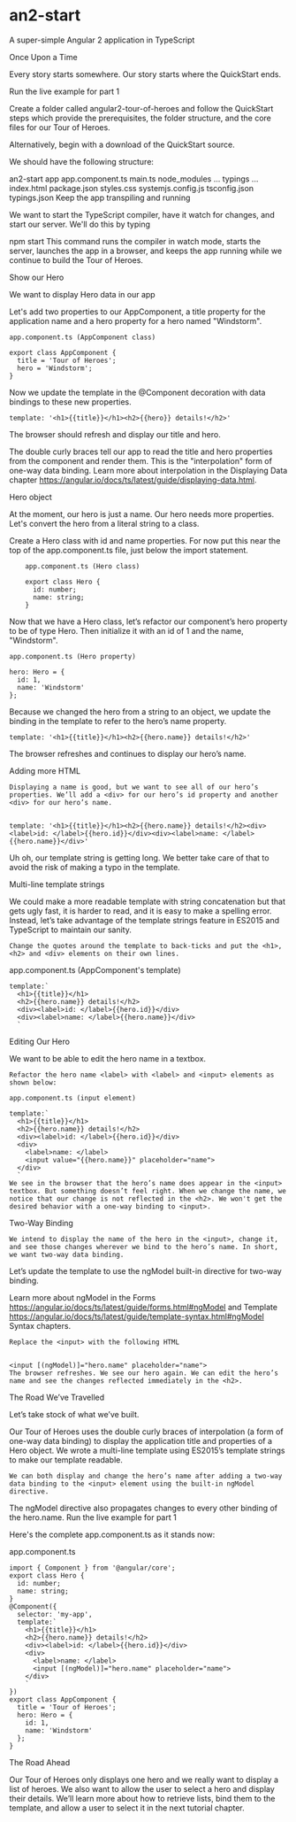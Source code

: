 # an2-start

A super-simple Angular 2 application in TypeScript

Once Upon a Time

Every story starts somewhere. Our story starts where the QuickStart ends.

Run the live example for part 1

Create a folder called angular2-tour-of-heroes and follow the QuickStart steps which provide the prerequisites, the folder structure, and the core files for our Tour of Heroes.

Alternatively, begin with a download of the QuickStart source.

We should have the following structure:

an2-start
app
app.component.ts
main.ts
node_modules ...
typings ...
index.html
package.json
styles.css
systemjs.config.js
tsconfig.json
typings.json
Keep the app transpiling and running

We want to start the TypeScript compiler, have it watch for changes, and start our server. We'll do this by typing


npm start
This command runs the compiler in watch mode, starts the server, launches the app in a browser, and keeps the app running while we continue to build the Tour of Heroes.

Show our Hero

We want to display Hero data in our app

Let's add two properties to our AppComponent, a title property for the application name and a hero property for a hero named "Windstorm".

    app.component.ts (AppComponent class)

    export class AppComponent {
      title = 'Tour of Heroes';
      hero = 'Windstorm';
    }
Now we update the template in the @Component decoration with data bindings to these new properties.


    template: '<h1>{{title}}</h1><h2>{{hero}} details!</h2>'
The browser should refresh and display our title and hero.

The double curly braces tell our app to read the title and hero properties from the component and render them. This is the "interpolation" form of one-way data binding.
Learn more about interpolation in the Displaying Data chapter https://angular.io/docs/ts/latest/guide/displaying-data.html.

Hero object

At the moment, our hero is just a name. Our hero needs more properties. Let's convert the hero from a literal string to a class.

Create a Hero class with id and name properties. For now put this near the top of the app.component.ts file, just below the import statement.

        app.component.ts (Hero class)

        export class Hero {
          id: number;
          name: string;
        }
Now that we have a Hero class, let’s refactor our component’s hero property to be of type Hero. Then initialize it with an id of 1 and the name, "Windstorm".

    app.component.ts (Hero property)

    hero: Hero = {
      id: 1,
      name: 'Windstorm'
    };
Because we changed the hero from a string to an object, we update the binding in the template to refer to the hero’s name property.


    template: '<h1>{{title}}</h1><h2>{{hero.name}} details!</h2>'
The browser refreshes and continues to display our hero’s name.


Adding more HTML

    Displaying a name is good, but we want to see all of our hero’s properties. We’ll add a <div> for our hero’s id property and another <div> for our hero’s name.


    template: '<h1>{{title}}</h1><h2>{{hero.name}} details!</h2><div><label>id: </label>{{hero.id}}</div><div><label>name: </label>{{hero.name}}</div>'
Uh oh, our template string is getting long. We better take care of that to avoid the risk of making a typo in the template.

Multi-line template strings

We could make a more readable template with string concatenation but that gets ugly fast, it is harder to read, and it is easy to make a spelling error. Instead, let’s take advantage of the template strings feature in ES2015 and TypeScript to maintain our sanity.

    Change the quotes around the template to back-ticks and put the <h1>, <h2> and <div> elements on their own lines.

app.component.ts (AppComponent's template)

    template:`
      <h1>{{title}}</h1>
      <h2>{{hero.name}} details!</h2>
      <div><label>id: </label>{{hero.id}}</div>
      <div><label>name: </label>{{hero.name}}</div>
      `

Editing Our Hero

We want to be able to edit the hero name in a textbox.

    Refactor the hero name <label> with <label> and <input> elements as shown below:

    app.component.ts (input element)

    template:`
      <h1>{{title}}</h1>
      <h2>{{hero.name}} details!</h2>
      <div><label>id: </label>{{hero.id}}</div>
      <div>
        <label>name: </label>
        <input value="{{hero.name}}" placeholder="name">
      </div>
      `
    We see in the browser that the hero’s name does appear in the <input> textbox. But something doesn’t feel right. When we change the name, we notice that our change is not reflected in the <h2>. We won't get the desired behavior with a one-way binding to <input>.

Two-Way Binding

    We intend to display the name of the hero in the <input>, change it, and see those changes wherever we bind to the hero’s name. In short, we want two-way data binding.

Let’s update the template to use the ngModel built-in directive for two-way binding.

Learn more about ngModel in the Forms https://angular.io/docs/ts/latest/guide/forms.html#ngModel and Template https://angular.io/docs/ts/latest/guide/template-syntax.html#ngModel Syntax chapters.

    Replace the <input> with the following HTML


    <input [(ngModel)]="hero.name" placeholder="name">
    The browser refreshes. We see our hero again. We can edit the hero’s name and see the changes reflected immediately in the <h2>.

The Road We’ve Travelled

Let’s take stock of what we’ve built.

Our Tour of Heroes uses the double curly braces of interpolation (a form of one-way data binding) to display the application title and properties of a Hero object.
We wrote a multi-line template using ES2015’s template strings to make our template readable.
    
    We can both display and change the hero’s name after adding a two-way data binding to the <input> element using the built-in ngModel directive.

The ngModel directive also propagates changes to every other binding of the hero.name.
Run the live example for part 1

Here's the complete app.component.ts as it stands now:

app.component.ts

    import { Component } from '@angular/core';
    export class Hero {
      id: number;
      name: string;
    }
    @Component({
      selector: 'my-app',
      template:`
        <h1>{{title}}</h1>
        <h2>{{hero.name}} details!</h2>
        <div><label>id: </label>{{hero.id}}</div>
        <div>
          <label>name: </label>
          <input [(ngModel)]="hero.name" placeholder="name">
        </div>
        `
    })
    export class AppComponent {
      title = 'Tour of Heroes';
      hero: Hero = {
        id: 1,
        name: 'Windstorm'
      };
    }
The Road Ahead

Our Tour of Heroes only displays one hero and we really want to display a list of heroes. We also want to allow the user to select a hero and display their details. We’ll learn more about how to retrieve lists, bind them to the template, and allow a user to select it in the next tutorial chapter.

